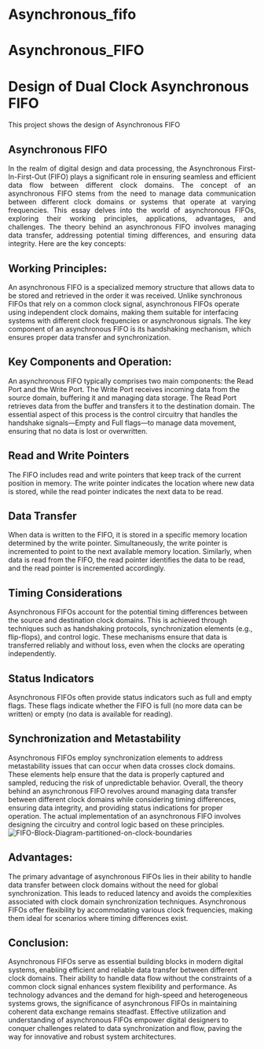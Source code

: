 # Asynchronous_fifo
# Asynchronous_FIFO
# Design of Dual Clock Asynchronous FIFO
This project shows the design of Asynchronous FIFO

## Asynchronous FIFO
<p align="justify">
  In the realm of digital design and data processing, the Asynchronous First-In-First-Out (FIFO) plays a significant role in ensuring seamless and efficient data flow between different clock domains. The concept of an asynchronous FIFO stems from the need to manage data communication between different clock domains or systems that operate at varying frequencies. This essay delves into the world of asynchronous FIFOs, exploring their working principles, applications, advantages, and challenges.
The theory behind an asynchronous FIFO involves managing data transfer, addressing potential timing differences, and
ensuring data integrity. Here are the key concepts:

## Working Principles:
An asynchronous FIFO is a specialized memory structure that allows data to be stored and retrieved in the order it was received. Unlike synchronous FIFOs that rely on a common clock signal, asynchronous FIFOs operate using independent clock domains, making them suitable for interfacing systems with different clock frequencies or asynchronous signals. The key component of an asynchronous FIFO is its handshaking mechanism, which ensures proper data transfer and synchronization.

## Key Components and Operation:
An asynchronous FIFO typically comprises two main components: the Read Port and the Write Port. The Write Port receives incoming data from the source domain, buffering it and managing data storage. The Read Port retrieves data from the buffer and transfers it to the destination domain. The essential aspect of this process is the control circuitry that handles the handshake signals—Empty and Full flags—to manage data movement, ensuring that no data is lost or overwritten.

## Read and Write Pointers
The FIFO includes read and write pointers that keep track of the current position in memory. The
write pointer indicates the location where new data is stored, while the read pointer indicates the next data to be read.
## Data Transfer
When data is written to the FIFO, it is stored in a specific memory location determined by the write pointer.
Simultaneously, the write pointer is incremented to point to the next available memory location. Similarly, when data is read
from the FIFO, the read pointer identifies the data to be read, and the read pointer is incremented accordingly.
## Timing Considerations
Asynchronous FIFOs account for the potential timing differences between the source and
destination clock domains. This is achieved through techniques such as handshaking protocols, synchronization elements
(e.g., flip-flops), and control logic. These mechanisms ensure that data is transferred reliably and without loss, even when the
clocks are operating independently.
## Status Indicators
Asynchronous FIFOs often provide status indicators such as full and empty flags. These flags indicate
whether the FIFO is full (no more data can be written) or empty (no data is available for reading).
## Synchronization and Metastability
Asynchronous FIFOs employ synchronization elements to address metastability issues
that can occur when data crosses clock domains. These elements help ensure that the data is properly captured and sampled,
reducing the risk of unpredictable behavior.
Overall, the theory behind an asynchronous FIFO revolves around managing data transfer between different clock domains
while considering timing differences, ensuring data integrity, and providing status indications for proper operation. The
actual implementation of an asynchronous FIFO involves designing the circuitry and control logic based on these principles.
![FIFO-Block-Diagram-partitioned-on-clock-boundaries](https://github.com/smsarmava/Asynchronous_FIFO/assets/142528982/f793c7f8-eddb-4e76-901d-791254c262f3)


## Advantages:
The primary advantage of asynchronous FIFOs lies in their ability to handle data transfer between clock domains without the need for global synchronization. This leads to reduced latency and avoids the complexities associated with clock domain synchronization techniques. Asynchronous FIFOs offer flexibility by accommodating various clock frequencies, making them ideal for scenarios where timing differences exist.

## Conclusion:
Asynchronous FIFOs serve as essential building blocks in modern digital systems, enabling efficient and reliable data transfer between different clock domains. Their ability to handle data flow without the constraints of a common clock signal enhances system flexibility and performance. As technology advances and the demand for high-speed and heterogeneous systems grows, the significance of asynchronous FIFOs in maintaining coherent data exchange remains steadfast. Effective utilization and understanding of asynchronous FIFOs empower digital designers to conquer challenges related to data synchronization and flow, paving the way for innovative and robust system architectures.



